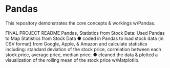 # Pandas
This repository demonstrates the core concepts &amp; workings w/Pandas. 

FINAL PROJECT README
Pandas, Statistics from Stock Data:
Used Pandas to Map Statistics from Stock Data
● coded in Pandas to load stock data (in CSV format) from Google, Apple, & Amazon and calculate statistics including: standard deviation of the stock price, correlation between each stock price, average price, median price.
● cleaned the data & plotted a visualization of the rolling mean of the stock price w/Matplotlib. 
